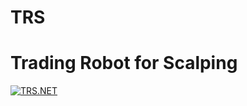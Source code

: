 # TRS
# Trading Robot for Scalping

[![TRS.NET](https://github.com/Bodden007/TRS/actions/workflows/dotnet.yml/badge.svg)](https://github.com/Bodden007/TRS/actions/workflows/dotnet.yml)
